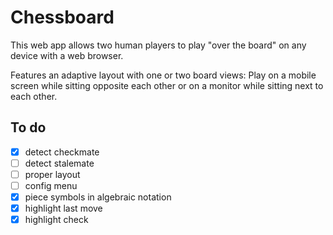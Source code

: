 Chessboard
==========

This web app allows two human players to play "over the board" on any device
with a web browser.

Features an adaptive layout with one or two board views:
Play on a mobile screen while sitting opposite each other
or on a monitor while sitting next to each other.

To do
-----

* [x] detect checkmate
* [ ] detect stalemate
* [ ] proper layout
* [ ] config menu
* [x] piece symbols in algebraic notation
* [x] highlight last move
* [x] highlight check
